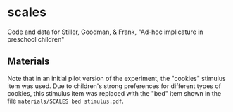 scales
======

Code and data for Stiller, Goodman, &amp; Frank, "Ad-hoc implicature in preschool children"

## Materials

Note that in an initial pilot version of the experiment, the "cookies" stimulus item was used. Due to children's strong preferences for different types of cookies, this stimulus item was replaced with the "bed" item shown in the file `materials/SCALES bed stimulus.pdf`.
